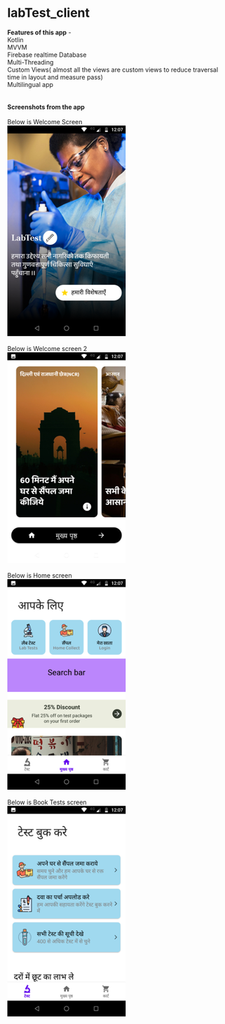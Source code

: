 # labTest_client

**Features of this app** -</br>
Kotlin</br> 
MVVM</br>
Firebase realtime Database</br>
Multi-Threading</br>
Custom Views( almost all the views are custom views to reduce traversal time in layout and measure     pass)</br>
Multilingual app</br>
</br>
</br>
**Screenshots from the app**</br>
</br>
Below is Welcome Screen</br>
<img src="app screenshots/welcome_screen_1.png" width="270" height="480"/></br>
</br>
Below is Welcome screen 2</br>
<img src="app screenshots/welcome_screen_2.png" width="270" height="480"/></br>
</br>
Below is Home screen</br>
<img src="app screenshots/home_screen.png" width="270" height="480"/></br>
</br>
Below is Book Tests screen</br>
<img src="app screenshots/book_test_screen.png" width="270" height="480"/></br>
</br>

